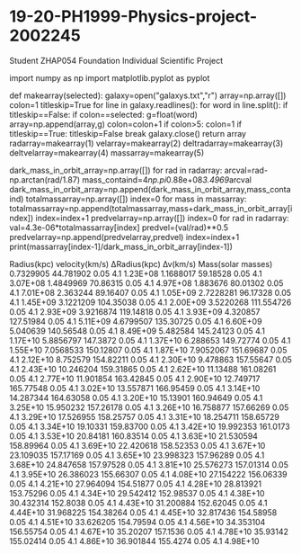 # 19-20-PH1999-Physics-project-2002245
Student ZHAP054 Foundation Individual Scientific Project

import numpy as np
import matplotlib.pyplot as pyplot

def makearray(selected):
  galaxy=open("galaxys.txt","r")
  array=np.array([])
  colon=1
  titleskip=True
  for line in galaxy.readlines():
    for word in line.split():
      if titleskip==False:
        if colon==selected:
          g=float(word)
          array=np.append(array,g)
        colon=colon+1
        if colon>5:
          colon=1
      if titleskip==True:
        titleskip=False
        break
  galaxy.close()
  return array
radarray=makearray(1)
velarray=makearray(2)
deltradarray=makearray(3)
deltvelarray=makearray(4)
massarray=makearray(5)

dark_mass_in_orbit_array=np.array([])
for rad in radarray:
  arcval=rad-np.arctan(rad/1.87)
  mass_containd=4*np.pi*0.88e+08*3.4969*arcval
  dark_mass_in_orbit_array=np.append(dark_mass_in_orbit_array,mass_containd)
totalmassarray=np.array([])
index=0
for mass in massarray:
  totalmassarray=np.append(totalmassarray,mass+dark_mass_in_orbit_array[index])
  index=index+1
predvelarray=np.array([])
index=0
for rad in radarray:
  val=4.3e-06*totalmassarray[index]
  predvel=(val/rad)**0.5
  predvelarray=np.append(predvelarray,predvel)
  index=index+1
print(massarray[index-1]/dark_mass_in_orbit_array[index-1])

Radius(kpc)	velocity(km/s)	∆Radius(kpc)	∆v(km/s)	Mass(solar masses)
0.7329905	44.781902	0.05		4.1		1.23E+08
1.1688017	59.18528	0.05		4.1		3.07E+08
1.4849969	70.86315	0.05		4.1		4.97E+08
1.883676	80.01302	0.05		4.1		7.01E+08
2.363244	89.16407	0.05		4.1		1.05E+09
2.7228281	96.17328	0.05		4.1		1.45E+09
3.1221209	104.35038	0.05		4.1		2.00E+09
3.5220268	111.554726	0.05		4.1		2.93E+09
3.9216874	119.14818	0.05		4.1		3.93E+09
4.320857	127.51984	0.05		4.1		5.11E+09
4.6799507	135.30725	0.05		4.1		6.60E+09
5.040639	140.56548	0.05		4.1		8.49E+09
5.482584	145.24123	0.05		4.1		1.17E+10
5.8856797	147.3872	0.05		4.1		1.37E+10
6.288653	149.72774	0.05		4.1		1.55E+10
7.0568533	150.12807	0.05		4.1		1.87E+10
7.9052067	151.69687	0.05		4.1		2.12E+10
8.752579	154.82211	0.05		4.1		2.30E+10
9.478863	157.55647	0.05		4.1		2.43E+10
10.246204	159.31865	0.05		4.1		2.62E+10
11.13488	161.08261	0.05		4.1		2.77E+10
11.901854	163.42845	0.05		4.1		2.90E+10
12.749717	165.77548	0.05		4.1		3.02E+10
13.557871	166.95459	0.05		4.1		3.14E+10
14.287344	164.63058	0.05		4.1		3.20E+10
15.13901	160.94649	0.05		4.1		3.25E+10
15.950232	157.26178	0.05		4.1		3.26E+10
16.758877	157.66269	0.05		4.1		3.29E+10
17.526955	158.25757	0.05		4.1		3.31E+10
18.254711	158.65729	0.05		4.1		3.34E+10
19.10331	159.83700	0.05		4.1		3.42E+10
19.992353	161.0173	0.05		4.1		3.53E+10
20.84181	160.83514	0.05		4.1		3.63E+10
21.530594	158.89964	0.05		4.1		3.69E+10
22.420618	158.52353	0.05		4.1		3.67E+10
23.109035	157.17169	0.05		4.1		3.65E+10
23.998323	157.96289	0.05		4.1		3.68E+10
24.847658	157.97528	0.05		4.1		3.81E+10
25.576273	157.01314	0.05		4.1		3.95E+10
26.386023	155.66307	0.05		4.1		4.08E+10
27.154222	156.06339	0.05		4.1		4.21E+10
27.964094	154.51877	0.05		4.1		4.28E+10
28.813921	153.75296	0.05		4.1		4.34E+10
29.542412	152.98537	0.05		4.1		4.38E+10
30.432314	152.8038	0.05		4.1		4.43E+10
31.200884	152.62045	0.05		4.1		4.44E+10
31.968225	154.38264	0.05		4.1		4.45E+10
32.817436	154.58958	0.05		4.1		4.51E+10
33.626205	154.79594	0.05		4.1		4.56E+10
34.353104	156.55754	0.05		4.1		4.67E+10
35.20207	157.1536	0.05		4.1		4.78E+10
35.93142	155.02414	0.05		4.1		4.86E+10
36.901844	155.4274	0.05		4.1		4.98E+10

